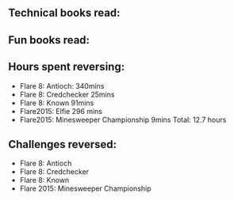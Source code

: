## Technical books read:

## Fun books read:

## Hours spent reversing:
- Flare 8: Antioch: 340mins
- Flare 8: Credchecker 25mins 
- Flare 8: Known 91mins
- Flare2015:  Elfie 296 mins
- Flare2015: Minesweeper Championship 9mins
Total: 12.7 hours

## Challenges reversed:
- Flare 8: Antioch
- Flare 8: Credchecker 
- Flare 8: Known
- Flare 2015: Minesweeper Championship